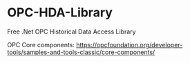# OPC-HDA-Library
Free .Net OPC Historical Data Access Library

OPC Core components:
https://opcfoundation.org/developer-tools/samples-and-tools-classic/core-components/
